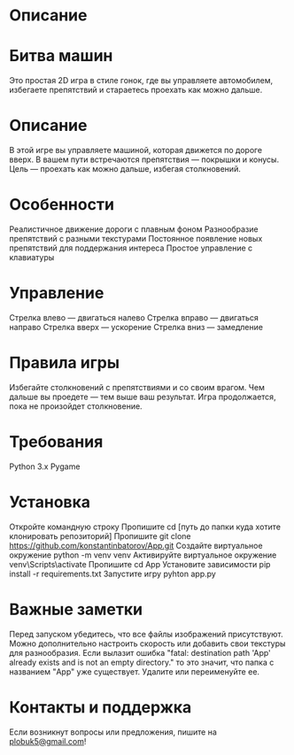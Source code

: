 # Описание
# Битва машин
Это простая 2D игра в стиле гонок, где вы управляете автомобилем, избегаете препятствий и стараетесь проехать как можно дальше.

# Описание
В этой игре вы управляете машиной, которая движется по дороге вверх. В вашем пути встречаются препятствия — покрышки и конусы. Цель — проехать как можно дальше, избегая столкновений.

# Особенности
Реалистичное движение дороги с плавным фоном
Разнообразие препятствий с разными текстурами
Постоянное появление новых препятствий для поддержания интереса
Простое управление с клавиатуры

# Управление
Стрелка влево — двигаться налево
Стрелка вправо — двигаться направо
Стрелка вверх — ускорение
Стрелка вниз — замедление

# Правила игры
Избегайте столкновений с препятствиями и со своим врагом.
Чем дальше вы проедете — тем выше ваш результат.
Игра продолжается, пока не произойдет столкновение.

# Требования
Python 3.x
Pygame

# Установка
Откройте командную строку
Пропишите cd [путь до папки куда хотите клонировать репозиторий]
Пропишите git clone https://github.com/konstantinbatorov/App.git
Создайте виртуальное окружение python -m venv venv
Активируйте виртуальное окружение venv\Scripts\activate
Пропишите cd App
Установите зависимости pip install -r requirements.txt
Запустите игру pyhton app.py

# Важные заметки
Перед запуском убедитесь, что все файлы изображений присутствуют.
Можно дополнительно настроить скорость или добавить свои текстуры для разнообразия.
Если вылазит ошибка "fatal: destination path 'App' already exists and is not an empty directory." то это значит, что папка с названием "App" уже существует. Удалите или переименуйте ее. 

# Контакты и поддержка
Если возникнут вопросы или предложения, пишите на plobuk5@gmail.com!
